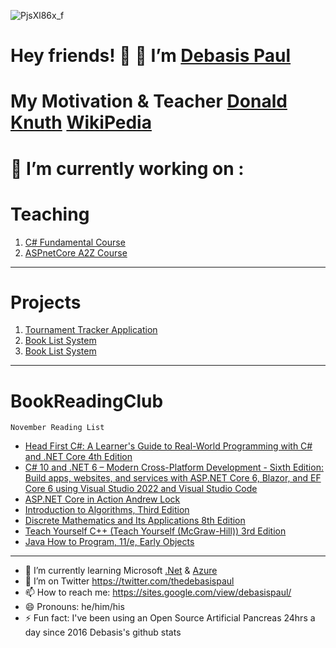 ![PjsXl86x_f](https://user-images.githubusercontent.com/8848622/133393437-5b634d45-a202-4869-8860-63c004562b39.jpg)
# Hey friends! 👋  🔭 I’m [Debasis Paul](https://sites.google.com/view/debasispaul/home)
# My Motivation & Teacher [Donald Knuth](https://cs.stanford.edu/~knuth/) [WikiPedia](https://en.wikipedia.org/wiki/Donald_Knuth)

# 🔭 I’m currently working on :

# Teaching
1. [C# Fundamental Course](https://github.com/DebasisPaul/CsharpWithDebasisPaul)
2. [ASPnetCore A2Z Course](https://github.com/DebasisPaul/ASPnetCoreWithDebasisPaul)

---
# Projects
1. [Tournament Tracker Application](https://github.com/DebasisPaul/TournamentTracker)
2. [Book List System](https://github.com/DebasisPaul/BookListMVC)
3. [Book List System](https://github.com/DebasisPaul/BookListRazor)

---
# BookReadingClub
`November Reading List`
* [Head First C#: A Learner's Guide to Real-World Programming with C# and .NET Core 4th Edition](https://www.amazon.com/Head-First-Learners-Real-World-Programming/dp/1491976705/ref=zg_bs_764452_1?_encoding=UTF8&psc=1&refRID=DRE4Y4A3F8R3KFT8ARKS)
* [C# 10 and .NET 6 – Modern Cross-Platform Development - Sixth Edition: Build apps, websites, and services with ASP.NET Core 6, Blazor, and EF Core 6 using Visual Studio 2022 and Visual Studio Code](https://www.amazon.com/10-NET-Cross-Platform-Development-websites-ebook/dp/B09JV37DM6/ref=zg_bsnr_697342_1?_encoding=UTF8&psc=1&refRID=YRZ872K0B0XQGR2VK9HG)
* [ASP.NET Core in Action Andrew Lock](https://www.manning.com/books/asp-net-core-in-action-second-edition?query=asp.net#toc)
* [Introduction to Algorithms, Third Edition](https://mitpress.mit.edu/books/introduction-algorithms-third-edition)
* [Discrete Mathematics and Its Applications 8th Edition](https://www.goodreads.com/book/show/1800803.Discrete_Mathematics_and_Its_Applications)
* [Teach Yourself C++ (Teach Yourself (McGraw-Hill)) 3rd Edition](https://www.amazon.com/gp/product/0078823927/ref=dbs_a_def_rwt_bibl_vppi_i28)
* [Java How to Program, 11/e, Early Objects](https://deitel.com/java-how-to-program-11-e-early-objects-version/)

---
- 🌱 I’m currently learning Microsoft [.Net](https://dotnet.microsoft.com/) & [Azure](https://azure.microsoft.com/en-us/)
- 🤔 I’m on Twitter https://twitter.com/thedebasispaul
- 📫 How to reach me: https://sites.google.com/view/debasispaul/
- 😄 Pronouns: he/him/his
- ⚡ Fun fact: I've been using an Open Source Artificial Pancreas 24hrs a day since 2016 Debasis's github stats
